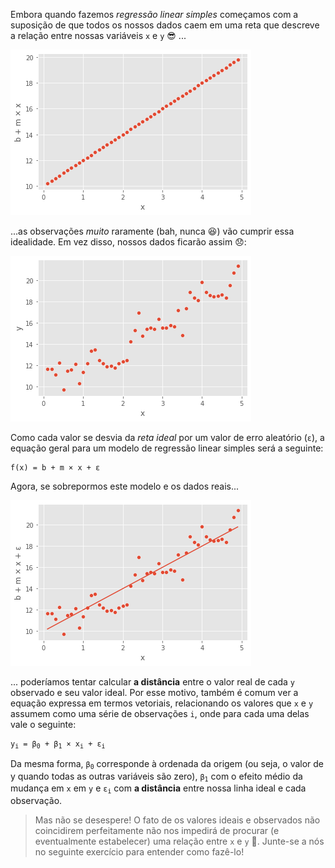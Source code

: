 Embora quando fazemos _regressão linear simples_ começamos com a suposição de que todos os nossos dados caem em uma reta que descreve a relação entre nossas variáveis `x` e `y` :sunglasses: ...

<img src="https://raw.githubusercontent.com/MumukiProject/mumuki-guia-python3-regresion-lineal/master/assets/lineal_ideal_1672261074446.png" alt="lineal_ideal_1672261074446.png" width="auto" height="auto">

...as observações _muito_ raramente (bah, nunca :laughing:) vão cumprir essa idealidade. Em vez disso, nossos dados ficarão assim :disappointed::

<img src="https://raw.githubusercontent.com/MumukiProject/mumuki-guia-python3-regresion-lineal/master/assets/lineal_noisy_1672261280083.png" alt="lineal_noisy_1672261280083.png" width="auto" height="auto">


Como cada valor se desvia da _reta ideal_ por um valor de erro aleatório (`ε`), a equação geral para um modelo de regressão linear simples será a seguinte:

<pre>
<code>f(x) = b + m × x + ε</code>
</pre>

Agora, se sobrepormos este modelo e os dados reais...

<img src="https://raw.githubusercontent.com/MumukiProject/mumuki-guia-python3-regresion-lineal/master/assets/lineal_error_1672261651436.png" alt="lineal_error_1672261651436.png" width="auto" height="auto">

... poderíamos tentar calcular **a distância** entre o valor real de cada `y` observado e seu valor ideal. Por esse motivo, também é comum ver a equação expressa em termos vetoriais, relacionando os valores que `x` e `y` assumem como uma série de observações `i`, onde para cada uma delas vale o seguinte:  

<pre>
<code>y<sub>i</sub> = β<sub>0</sub> + β<sub>1</sub> × x<sub>i</sub> + ε<sub>i</sub></code>
</pre>

Da mesma forma, <code>β<sub>0</sub></code> corresponde à ordenada da origem (ou seja, o valor de y quando todas as outras variáveis são zero), <code>β<sub>1</sub></code> com o efeito médio da mudança em `x` em `y` e <code>ε<sub>i</sub></code> com **a distância** entre nossa linha ideal e cada observação.

> Mas não se desespere! O fato de os valores ideais e observados não coincidirem perfeitamente não nos impedirá de procurar (e eventualmente estabelecer) uma relação entre `x` e `y` :muscle:. Junte-se a nós no seguinte exercício para entender como fazê-lo!
